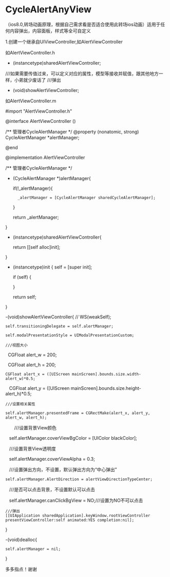 # CycleAlertAnyView
（ios8.0,转场动画原理，根据自己需求看是否适合使用此转场ios动画）适用于任何内容弹出，内容面板，样式等全可自定义

1.创建一个继承自UIViewController,如AlertViewController

如AlertViewController.h

+ (instancetype)sharedAlertViewController;

///如果需要传值过来，可以定义对应的属性，模型等接收并赋值，跟其他地方一样，小弟就少废话了
///弹出
- (void)showAlertViewController;

如AlertViewController.m

#import "AlertViewController.h"

@interface AlertViewController ()

/** 管理者CycleAlertManager */
@property (nonatomic, strong) CycleAlertManager  *alertManager;

@end

@implementation AlertViewController

/** 管理者CycleAlertManager */

- (CycleAlertManager *)alertManager{

    if(!_alertManager){
    
        _alertManager = [CycleAlertManager sharedCycleAlertManager];
        
    }
    
    return  _alertManager;

}

+ (instancetype)sharedAlertViewController{

    return [[self alloc]init];
    
}

- (instancetype)init
{
    self = [super init];
    
    if (self) {
 
    }

    return self;

}

-(void)showAlertViewController{
    // WS(weakSelf);
    
    self.transitioningDelegate = self.alertManager;
    
    self.modalPresentationStyle = UIModalPresentationCustom;
    
    ///视图大小
    
    CGFloat alert_w = 200;
    
    CGFloat alert_h = 200;
    
    CGFloat alert_x = ([UIScreen mainScreen].bounds.size.width-alert_w)*0.5;
    
    CGFloat alert_y = ([UIScreen mainScreen].bounds.size.height-alert_h)*0.5;

    ///设置相关属性

    self.alertManager.presentedFrame = CGRectMake(alert_x, alert_y, alert_w, alert_h);
    
    ///设置背景View颜色

    self.alertManager.coverViewBgColor = [UIColor blackColor];
    
    ///设置背景View透明度

    self.alertManager.coverViewAlpha = 0.3;
    
    ///设置弹出方向，不设置，默认弹出方向为“中心弹出”
    
    self.alertManager.AlertDirection = alertViewDirectionTypeCenter;
    
    ///是否可以点击背景，不设置默认可以点击
    
    self.alertManager.canClickBgView = NO;///设置为NO不可以点击
    
    ///弹出
    [[UIApplication sharedApplication].keyWindow.rootViewController presentViewController:self animated:YES completion:nil];
    
}

-(void)dealloc{

    self.alertManager = nil;
    
}

多多指点！谢谢
